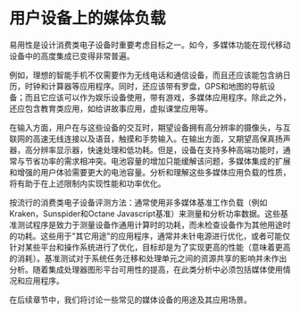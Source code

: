 # 用户设备上的媒体负载

易用性是设计消费类电子设备时重要考虑目标之一。如今，多媒体功能在现代移动设备中的高度集成已变得非常普遍。

例如，理想的智能手机不仅需要作为无线电话和通信设备，而且还应该能包含纳日历，时钟和计算器等应用程序。同时，还应该带有罗盘，GPS和地图的导航设备；而且它应该可以作为娱乐设备使用，带有游戏，多媒体应用程序。除此之外，还应包含教育类应用，如给讲故事应用，虚拟课堂应用等。

在输入方面，用户在与这些设备的交互时，期望设备拥有高分辨率的摄像头，与互联网的高速无线连接以及语音，触摸和手势输入。在输出方面，又期望高保真扬声器，高分辨率显示器，快速处理和低功耗。但是，设备在支持多种高端功能时，通常与节省功率的需求相冲突。电池容量的增加只能缓解该问题，多媒体集成的扩展和增强的用户体验需要更大的电池容量。分析和理解这些多媒体应用负载的性质，将有助于在上述限制内实现性能和功率优化。

按流行的消费类电子设备评测方法：通常使用非多媒体基准工作负载（例如Kraken，Sunspider和Octane Javascript基准）来测量和分析功率数据。这些基准测试程序是致力于测量设备作通用计算时的功耗，而未检查设备作为其他用途时的功耗。这些用于"其它用途"的应用程序，通常并未针电源进行优化，或者可能仅针对某些平台和操作系统进行了优化，目标却是为了实现更高的性能（意味着更高的消耗）。基准测试对于系统任务迁移和处理单元之间的资源共享的影响并未作出分析。随着集成处理器图形平台可用性的提高，在此类分析中必须包括媒体使用情况和应用程序。

在后续章节中，我们将讨论一些常见的媒体设备的用途及其应用场景。